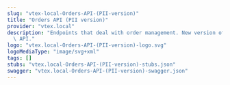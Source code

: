```yaml
---
slug: "vtex-local-Orders-API-(PII-version)"
title: "Orders API (PII version)"
provider: "vtex.local"
description: "Endpoints that deal with order management. New version of the orders\
  \ API."
logo: "vtex.local-Orders-API-(PII-version)-logo.svg"
logoMediaType: "image/svg+xml"
tags: []
stubs: "vtex.local-Orders-API-(PII-version)-stubs.json"
swagger: "vtex.local-Orders-API-(PII-version)-swagger.json"
---
```

